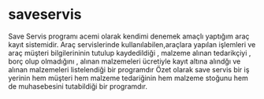 # saveservis
Save Servis programı acemi olarak kendimi denemek amaçlı yaptığım araç kayıt sistemidir.
Araç servislerinde kullanılabilen,araçlara yapılan işlemleri ve araç müşteri bilgilerininin tutulup kaydedildiği , malzeme alınan tedarikçiyi , borç olup olmadığını , alınan malzemeleri ücretiyle kayıt altına alındğı ve alınan malzemeleri listelendiği bir programdır Özet olarak save servis bir iş yerinin hem müşteri hem malzeme tedariğinin hem malzeme stoğunu hem de muhasebesini tutabildiği bir programdır.
